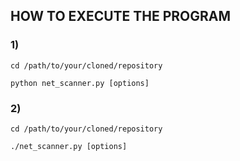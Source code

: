 ## HOW TO EXECUTE THE PROGRAM

### 1)

  `cd /path/to/your/cloned/repository`

  `python net_scanner.py [options]`

### 2)

  `cd /path/to/your/cloned/repository`

  `./net_scanner.py [options]`
